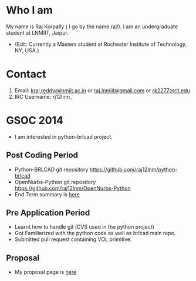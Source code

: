# Who I am

My name is Raj Korpally ( I go by the name raj!). I am an undergraduate
student at LNMIIT, Jaipur.

-   (Edit: Currently a Masters student at Rochester Institute of
    Technology, NY, USA.)

# Contact

1.  Email: kraj.reddy@lnmiit.ac.in or raj.lnmiit@gmail.com or
    rk2277@rit.edu
2.  IRC Username: rj12lnm_

# GSOC 2014

-   I am interested in python-brlcad project.

## Post Coding Period

-   Python-BRLCAD git repository
    <https://github.com/raj12lnm/python-brlcad>
-   OpenNurbs-Python git repository
    <https://github.com/raj12lnm/OpenNurbs-Python>
-   End Term summary is
    [here](User:Krajkreddy/GSOC14/end_term_summary.md)

## Pre Application Period

-   Learnt how to handle git (CVS used in the python project)
-   Got Familiarized with the python code as well as brlcad main repo.
-   Submitted pull request containing VOL primitive.

## Proposal

-   My proposal page is
    [here](User:Krajkreddy/GSOC14/proposal.md)
